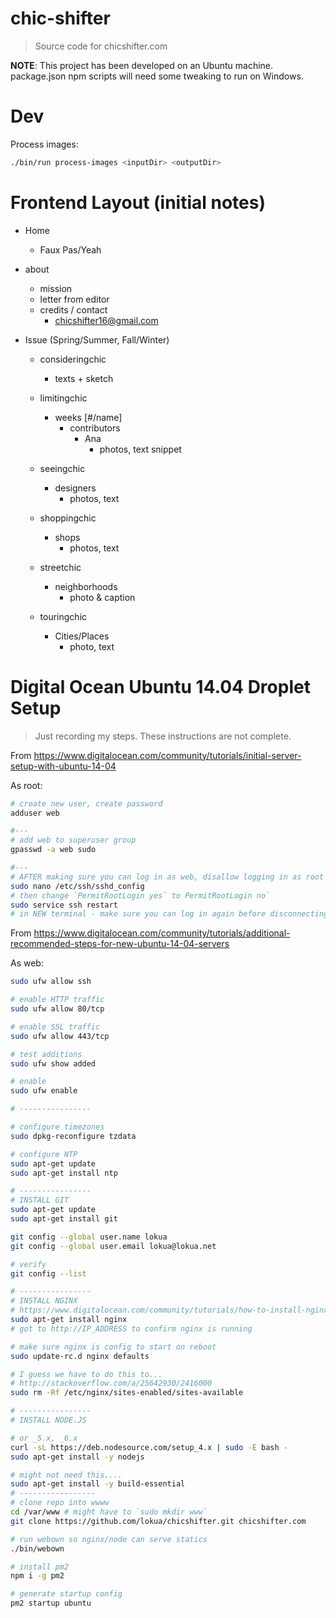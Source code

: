 # chic-shifter

> Source code for chicshifter.com

**NOTE**: This project has been developed on an Ubuntu machine.
package.json npm scripts will need some tweaking to run on Windows.

# Dev

Process images:
```sh
./bin/run process-images <inputDir> <outputDir>
```

# Frontend Layout (initial notes)

+ Home
  + Faux Pas/Yeah

+ about
  + mission
  + letter from editor
  + credits / contact
    + chicshifter16@gmail.com

+ Issue (Spring/Summer, Fall/Winter)

  + consideringchic
    + texts + sketch

  + limitingchic
    + weeks [#/name]
      + contributors
        + Ana
          + photos, text snippet

  + seeingchic
    + designers
      + photos, text

  + shoppingchic
    + shops
      + photos, text

  + streetchic
    + neighborhoods
      + photo & caption


  + touringchic
    + Cities/Places
      + photo, text


# Digital Ocean Ubuntu 14.04 Droplet Setup

> Just recording my steps. These instructions are not complete.

From https://www.digitalocean.com/community/tutorials/initial-server-setup-with-ubuntu-14-04

As root:
```sh
# create new user, create password
adduser web

#---
# add web to superuser group
gpasswd -a web sudo

#---
# AFTER making sure you can log in as web, disallow logging in as root
sudo nano /etc/ssh/sshd_config
# then change `PermitRootLogin yes` to PermitRootLogin no`
sudo service ssh restart
# in NEW terminal - make sure you can log in again before disconnecting
```

From https://www.digitalocean.com/community/tutorials/additional-recommended-steps-for-new-ubuntu-14-04-servers

As web:
```sh
sudo ufw allow ssh

# enable HTTP traffic
sudo ufw allow 80/tcp

# enable SSL traffic
sudo ufw allow 443/tcp

# test additions
sudo ufw show added

# enable
sudo ufw enable

# ----------------

# configure timezones
sudo dpkg-reconfigure tzdata

# configure NTP
sudo apt-get update
sudo apt-get install ntp

# ----------------
# INSTALL GIT
sudo apt-get update
sudo apt-get install git

git config --global user.name lokua
git config --global user.email lokua@lokua.net

# verify
git config --list

# ----------------
# INSTALL NGINX
# https://www.digitalocean.com/community/tutorials/how-to-install-nginx-on-ubuntu-14-04-lts
sudo apt-get install nginx
# got to http://IP_ADDRESS to confirm nginx is running

# make sure nginx is config to start on reboot
sudo update-rc.d nginx defaults

# I guess we have to do this to...
# http://stackoverflow.com/a/25642930/2416000
sudo rm -Rf /etc/nginx/sites-enabled/sites-available

# ----------------
# INSTALL NODE.JS

# or _5.x, _6.x
curl -sL https://deb.nodesource.com/setup_4.x | sudo -E bash -
sudo apt-get install -y nodejs

# might not need this....
sudo apt-get install -y build-essential
# -----------------
# clone repo into wwww
cd /var/www # might have to `sudo mkdir www`
git clone https://github.com/lokua/chicshifter.git chicshifter.com

# run webown so nginx/node can serve statics
./bin/webown

# install pm2
npm i -g pm2

# generate startup config
pm2 startup ubuntu
```
